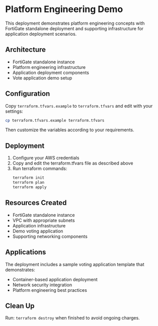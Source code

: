 # Platform Engineering Demo

This deployment demonstrates platform engineering concepts with FortiGate standalone deployment and supporting infrastructure for application deployment scenarios.

## Architecture

- FortiGate standalone instance
- Platform engineering infrastructure
- Application deployment components
- Vote application demo setup

## Configuration

Copy `terraform.tfvars.example` to `terraform.tfvars` and edit with your settings:

```bash
cp terraform.tfvars.example terraform.tfvars
```

Then customize the variables according to your requirements.

## Deployment

1. Configure your AWS credentials
2. Copy and edit the terraform.tfvars file as described above
3. Run terraform commands:
   ```bash
   terraform init
   terraform plan
   terraform apply
   ```

## Resources Created

- FortiGate standalone instance
- VPC with appropriate subnets
- Application infrastructure
- Demo voting application
- Supporting networking components

## Applications

The deployment includes a sample voting application template that demonstrates:
- Container-based application deployment
- Network security integration
- Platform engineering best practices

## Clean Up

Run: `terraform destroy` when finished to avoid ongoing charges.
